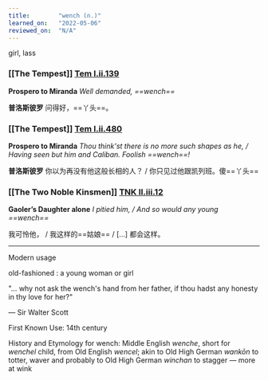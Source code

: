 ```yaml
---
title:        "wench (n.)"
learned_on:   "2022-05-06"
reviewed_on:  "N/A"
---
```


girl, lass

### [[The Tempest]] [Tem I.ii.139](https://www.shakespeareswords.com/Public/Play.aspx?Act=1&Scene=2&WorkId=12#156440)

**Prospero to Miranda** *Well demanded, ==wench==*

**普洛斯彼罗** 问得好，==丫头==。

### [[The Tempest]] [Tem I.ii.480](https://www.shakespeareswords.com/Public/Play.aspx?Act=1&Scene=2&WorkId=12#156956)

**Prospero to Miranda** *Thou think'st there is no more such shapes as he, / Having seen but him and Caliban. Foolish ==wench==!*

**普洛斯彼罗** 你以为再没有他这般长相的人？ / 你只见过他跟凯列班。傻==丫头==

### [[The Two Noble Kinsmen]] [TNK II.iii.12](https://www.shakespeareswords.com/Public/Play.aspx?Act=2&Scene=3&WorkId=37#250427)

**Gaoler’s Daughter alone** *I pitied him, / And so would any young ==wench==*

我可怜他， / 我这样的==姑娘== / […] 都会这样。

-----

Modern usage

old-fashioned : a young woman or girl

"… why not ask the wench's hand from her father, if thou hadst any honesty in thy love for her?"

— Sir Walter Scott

First Known Use: 14th century

History and Etymology for wench: Middle English *wenche*, short for *wenchel* child, from Old English *wencel*; akin to Old High German *wankōn* to totter, waver and probably to Old High German *winchan* to stagger — more at wink
